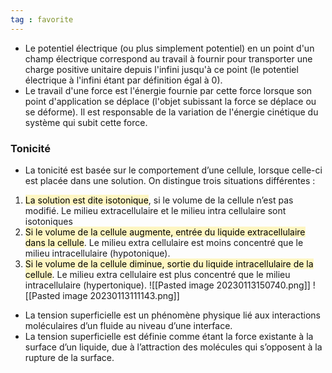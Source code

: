 ```yaml
---
tag : favorite 
---
```

- Le potentiel électrique (ou plus simplement potentiel) en un point d'un champ électrique correspond au travail à fournir pour transporter une charge positive unitaire depuis l'infini jusqu'à ce point (le potentiel électrique à l'infini étant par définition égal à 0).
- Le travail d'une force est l'énergie fournie par cette force lorsque son point d'application se déplace (l'objet subissant la force se déplace ou se déforme). Il est responsable de la variation de l'énergie cinétique du système qui subit cette force.
### Tonicité 
- La tonicité est basée sur le comportement d’une cellule, lorsque celle-ci est placée dans une solution. On distingue trois situations différentes :
1. <mark style="background: #FFF3A3A6;">La solution est dite isotonique</mark>, si le volume de la cellule n’est pas modifié. Le milieu extracellulaire et le milieu intra cellulaire sont isotoniques
2. <mark style="background: #FFF3A3A6;">Si le volume de la cellule augmente, entrée du liquide extracellulaire dans la cellule</mark>. Le milieu extra cellulaire est moins concentré que le milieu intracellulaire (hypotonique).
3. <mark style="background: #FFF3A3A6;">Si le volume de la cellule diminue, sortie du liquide intracellulaire de la cellule</mark>. Le milieu extra cellulaire est plus concentré que le milieu intracellulaire (hypertonique).
![[Pasted image 20230113150740.png]]
![[Pasted image 20230113111143.png]]
- La tension superficielle est un phénomène physique lié aux interactions moléculaires d’un fluide au niveau d’une interface.
- La tension superficielle est définie comme étant la force existante à la surface d’un liquide, due à l’attraction des molécules qui s’opposent à la rupture de la surface.